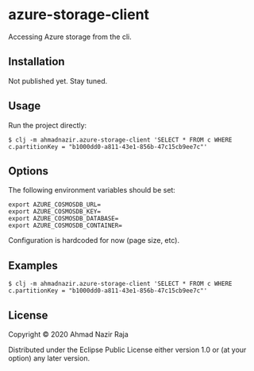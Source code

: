 # azure-storage-client

Accessing Azure storage from the cli.

## Installation

Not published yet. Stay tuned.

## Usage

Run the project directly:

    $ clj -m ahmadnazir.azure-storage-client 'SELECT * FROM c WHERE c.partitionKey = "b1000dd0-a811-43e1-856b-47c15cb9ee7c"'

<!-- Run the project's tests (they'll fail until you edit them): -->

<!--     $ clj -A:test:runner -->

## Options

The following environment variables should be set:

```
export AZURE_COSMOSDB_URL=
export AZURE_COSMOSDB_KEY=
export AZURE_COSMOSDB_DATABASE=
export AZURE_COSMOSDB_CONTAINER=
```

Configuration is hardcoded for now (page size, etc).

## Examples

    $ clj -m ahmadnazir.azure-storage-client 'SELECT * FROM c WHERE c.partitionKey = "b1000dd0-a811-43e1-856b-47c15cb9ee7c"'


## License

Copyright © 2020 Ahmad Nazir Raja

Distributed under the Eclipse Public License either version 1.0 or (at
your option) any later version.
